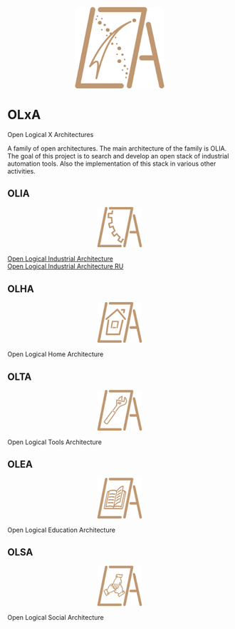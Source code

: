 
<p align="center">
 <img width="200px" src="src\logo\OLxA.png" alt="qr"/>
</p>

# OLxA  
Open Logical X Architectures  

A family of open architectures. The main architecture of the family is OLIA. The goal of this project is to search and develop an open stack of industrial automation tools. Also the implementation of this stack in various other activities.

## OLIA
<p align="center">
 <img width="100px" src="src\logo\OLIA.png" alt="qr"/>
</p>

[Open Logical Industrial Architecture ](https://github.com/ufrs12/OLIA)  
[Open Logical Industrial Architecture RU](https://github.com/ufrs12/OLIA-RU/)

## OLHA
<p align="center">
 <img width="100px" src="src\logo\OLHA.png" alt="qr"/>
</p>

Open Logical Home Architecture  

## OLTA
<p align="center">
 <img width="100px" src="src\logo\OLTA.png" alt="qr"/>
</p>

Open Logical Tools Architecture  

## OLEA
<p align="center">
 <img width="100px" src="src\logo\OLEA.png" alt="qr"/>
</p>

Open Logical Education Architecture  

## OLSA
<p align="center">
 <img width="100px" src="src\logo\OLSA.png" alt="qr"/>
</p>
Open Logical Social Architecture  
